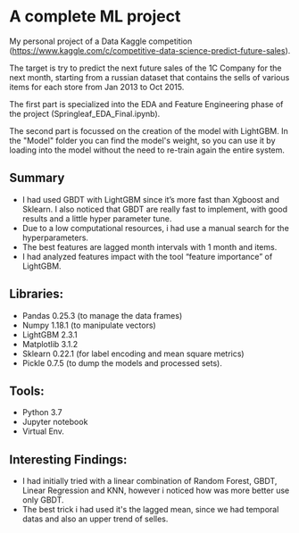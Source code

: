 # A complete ML project
My personal project of a Data Kaggle competition (https://www.kaggle.com/c/competitive-data-science-predict-future-sales).

The target is try to predict the next future sales of the 1C Company for the next month, starting from a russian dataset that contains the sells of various items for each store from Jan 2013 to Oct 2015.

The first part is specialized into the EDA and Feature Engineering phase of the project (Springleaf_EDA_Final.ipynb).

The second part is focussed on the creation of the model with LightGBM.
In the "Model" folder you can find the model's weight, so you can use it by loading into the model without the need to re-train again the entire system.

## Summary
- I had used GBDT with LightGBM since it’s more fast than Xgboost and Sklearn. I also noticed that GBDT are really fast to implement, with good results and a little hyper parameter tune.
- Due to a low computational resources, i had use a manual search for the hyperparameters.
- The best features are lagged month intervals with 1 month and items.
- I had analyzed features impact with the tool “feature importance” of LightGBM.

## Libraries: 
- Pandas 0.25.3 (to manage the data frames)
- Numpy 1.18.1 (to manipulate vectors)
- LightGBM 2.3.1
- Matplotlib 3.1.2
- Sklearn 0.22.1 (for label encoding and mean square metrics)
- Pickle 0.7.5 (to dump the models and processed sets).

## Tools:
- Python 3.7
- Jupyter notebook
- Virtual Env.

## Interesting Findings:
- I had initially tried with a linear combination of Random Forest, GBDT, Linear Regression and KNN, however i noticed how was more better use only GBDT.
- The best trick i had used it's the lagged mean, since we had temporal datas and also an upper trend of selles.
